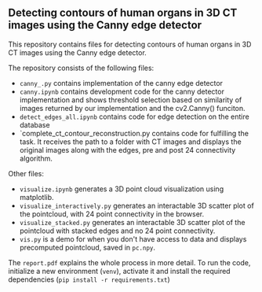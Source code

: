 ##  Detecting contours of human organs in 3D CT images using the Canny edge detector

This repository contains files for detecting contours of human organs in 3D CT images using the Canny edge detector.


The repository consists of the following files:
- `canny_.py` contains implementation of the canny edge detector
- `canny.ipynb` contains development code for the canny detector implementation and shows threshold selection based on similarity of images returned by our implementation and the cv2.Canny() funciton.
- `detect_edges_all.ipynb` contains code for edge detection on the entire database
- `complete_ct_contour_reconstruction.py contains code for fulfilling the task. It receives the path to a folder with CT images and displays the original images along with the edges, pre and post 24 connectivity algorithm. 

Other files:
- `visualize.ipynb` generates a 3D point cloud visualization using matplotlib.
- `visualize_interactively.py` generates an interactable 3D scatter plot of the pointcloud, with 24 point connectivity in the browser.
- `visualize_stacked.py` generates an interactable 3D scatter plot of the pointcloud with stacked edges and no 24 point connectivity.
- `vis.py` is a demo for when you don't have access to data and displays precomputed pointcloud, saved in `pc.npy`.

The `report.pdf` explains the whole process in more detail.
To run the code, initialize a new environment (`venv`), activate it and install the required dependencies (`pip install -r requirements.txt`)
